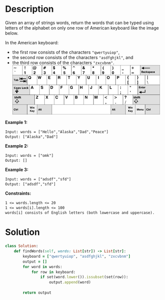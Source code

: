 # Description
Given an array of strings words, return the words that can be typed using letters of the alphabet on only one row of American keyboard like the image below.

In the American keyboard:

+ the first row consists of the characters ``"qwertyuiop"``,
+ the second row consists of the characters ``"asdfghjkl"``, and
+ the third row consists of the characters ``"zxcvbnm"``.
![](https://github.com/JiayingLi0803/StrugglingLeetCode/blob/main/Figures/Problem500.png)

**Example 1:**
```
Input: words = ["Hello","Alaska","Dad","Peace"]
Output: ["Alaska","Dad"]
```
**Example 2:**
```
Input: words = ["omk"]
Output: []
```
**Example 3:**
```
Input: words = ["adsdf","sfd"]
Output: ["adsdf","sfd"]
```
**Constraints:**
```
1 <= words.length <= 20
1 <= words[i].length <= 100
words[i] consists of English letters (both lowercase and uppercase).
```
# Solution
```ruby
class Solution:
    def findWords(self, words: List[str]) -> List[str]:
        keyboard = ["qwertyuiop", "asdfghjkl", "zxcvbnm"]
        output = []
        for word in words:
            for row in keyboard:
                if set(word.lower()).issubset(set(row)):
                    output.append(word)
        
        return output
```
